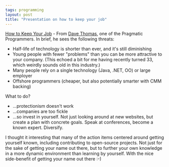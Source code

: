 ```yaml
---
tags: programming
layout: post
title: "Presentation on how to keep your job"
---
```




<a href="http://www.pragmaticprogrammer.com/talks/HowToKeepYourJob/HowToKeepYourJob.htm">How to Keep Your Job</a> - From <a href="http://pragprog.com/pragdave">Dave Thomas</a>, one of the Pragmatic Programmers. In brief, he sees the following threats:

<p><ul>
  <li>Half-life of technology is shorter than ever, and it's still diminishing
  <li>Young people with fewer "problems" than you can be more attractive to your company. (This echoed a bit for me having recently turned 33, which weirdly sounds old in this industry.)
  <li>Many people rely on a single technology (Java, .NET, OO) or large employer
  <li>Offshore programmers (cheaper, but also potentially smarter with CMM backing)
</ul>

<p>What to do?</p>

<p><ul>
  <li>...protectionism doesn't work
  <li>...companies are too fickle
  <li>...so invest in yourself. Not just looking around at new websites, but create a plan with concrete goals. Speak at conferences, become a known expert. Diversify.
</ul>

<p>I thought it interesting that many of the action items centered around getting yourself known, including contributing to open-source projects. Not just for the sake of getting your name out there, but to further your own knowledge in a more dynamic environment than learning by yourself. With the nice side-benefit of getting your name out there :-)</p>




